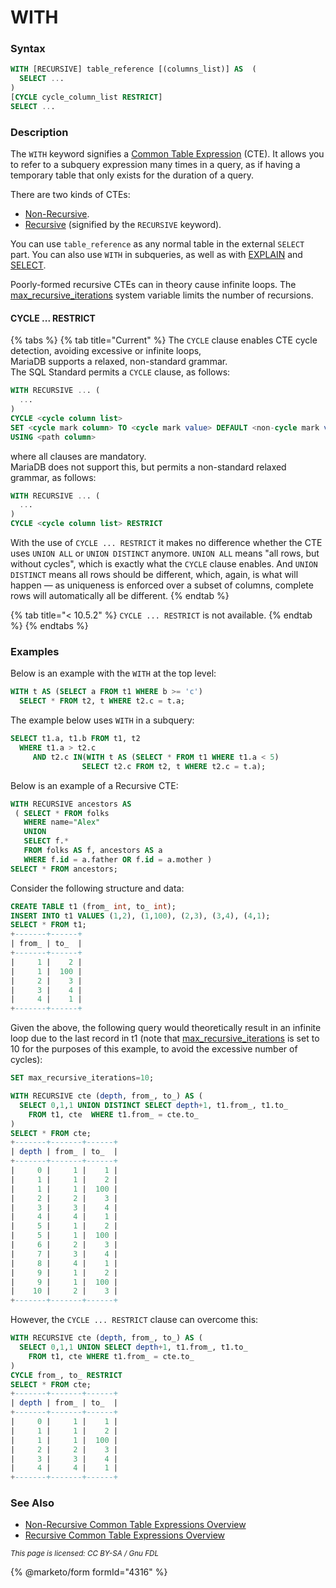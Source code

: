 # WITH

### Syntax

```sql
WITH [RECURSIVE] table_reference [(columns_list)] AS  (
  SELECT ...
)
[CYCLE cycle_column_list RESTRICT]
SELECT ...
```

### Description

The `WITH` keyword signifies a [Common Table Expression](./) (CTE). It allows you to refer to a subquery expression many times in a query, as if having a temporary table that only exists for the duration of a query.

There are two kinds of CTEs:

* [Non-Recursive](non-recursive-common-table-expressions-overview.md).
* [Recursive](recursive-common-table-expressions-overview.md) (signified by the `RECURSIVE` keyword).

You can use `table_reference` as any normal table in the external `SELECT` part. You can also use `WITH` in subqueries, as well as with [EXPLAIN](../../../administrative-sql-statements/analyze-and-explain-statements/explain.md) and [SELECT](../select.md).

Poorly-formed recursive CTEs can in theory cause infinite loops. The [max\_recursive\_iterations](../../../../../ha-and-performance/optimization-and-tuning/system-variables/server-system-variables.md#max_recursive_iterations) system variable limits the number of recursions.

#### CYCLE ... RESTRICT

{% tabs %}
{% tab title="Current" %}
The `CYCLE` clause enables CTE cycle detection, avoiding excessive or infinite loops,\
MariaDB supports a relaxed, non-standard grammar.\
The SQL Standard permits a `CYCLE` clause, as follows:

```sql
WITH RECURSIVE ... (
  ...
)
CYCLE <cycle column list>
SET <cycle mark column> TO <cycle mark value> DEFAULT <non-cycle mark value>
USING <path column>
```

where all clauses are mandatory.\
MariaDB does not support this, but permits a non-standard relaxed grammar, as follows:

```sql
WITH RECURSIVE ... (
  ...
)
CYCLE <cycle column list> RESTRICT
```

With the use of `CYCLE ... RESTRICT` it makes no difference whether the CTE uses `UNION ALL` or `UNION DISTINCT` anymore. `UNION ALL` means "all rows, but without cycles", which is exactly what the `CYCLE` clause enables. And `UNION DISTINCT` means all rows should be different, which, again, is what will happen — as uniqueness is enforced over a subset of columns, complete rows will automatically all be different.
{% endtab %}

{% tab title="< 10.5.2" %}
`CYCLE ... RESTRICT` is not available.
{% endtab %}
{% endtabs %}

### Examples

Below is an example with the `WITH` at the top level:

```sql
WITH t AS (SELECT a FROM t1 WHERE b >= 'c') 
  SELECT * FROM t2, t WHERE t2.c = t.a;
```

The example below uses `WITH` in a subquery:

```sql
SELECT t1.a, t1.b FROM t1, t2
  WHERE t1.a > t2.c 
     AND t2.c IN(WITH t AS (SELECT * FROM t1 WHERE t1.a < 5)
                SELECT t2.c FROM t2, t WHERE t2.c = t.a);
```

Below is an example of a Recursive CTE:

```sql
WITH RECURSIVE ancestors AS 
 ( SELECT * FROM folks
   WHERE name="Alex"
   UNION
   SELECT f.*
   FROM folks AS f, ancestors AS a
   WHERE f.id = a.father OR f.id = a.mother )
SELECT * FROM ancestors;
```

Consider the following structure and data:

```sql
CREATE TABLE t1 (from_ int, to_ int);
INSERT INTO t1 VALUES (1,2), (1,100), (2,3), (3,4), (4,1);
SELECT * FROM t1;
+-------+------+
| from_ | to_  |
+-------+------+
|     1 |    2 |
|     1 |  100 |
|     2 |    3 |
|     3 |    4 |
|     4 |    1 |
+-------+------+
```

Given the above, the following query would theoretically result in an infinite loop due to the last record in t1 (note that [max\_recursive\_iterations](../../../../../ha-and-performance/optimization-and-tuning/system-variables/server-system-variables.md#max_recursive_iterations) is set to 10 for the purposes of this example, to avoid the excessive number of cycles):

```sql
SET max_recursive_iterations=10;

WITH RECURSIVE cte (depth, from_, to_) AS ( 
  SELECT 0,1,1 UNION DISTINCT SELECT depth+1, t1.from_, t1.to_ 
    FROM t1, cte  WHERE t1.from_ = cte.to_ 
) 
SELECT * FROM cte;
+-------+-------+------+
| depth | from_ | to_  |
+-------+-------+------+
|     0 |     1 |    1 |
|     1 |     1 |    2 |
|     1 |     1 |  100 |
|     2 |     2 |    3 |
|     3 |     3 |    4 |
|     4 |     4 |    1 |
|     5 |     1 |    2 |
|     5 |     1 |  100 |
|     6 |     2 |    3 |
|     7 |     3 |    4 |
|     8 |     4 |    1 |
|     9 |     1 |    2 |
|     9 |     1 |  100 |
|    10 |     2 |    3 |
+-------+-------+------+
```

However, the `CYCLE ... RESTRICT` clause can overcome this:

```sql
WITH RECURSIVE cte (depth, from_, to_) AS ( 
  SELECT 0,1,1 UNION SELECT depth+1, t1.from_, t1.to_ 
    FROM t1, cte WHERE t1.from_ = cte.to_ 
) 
CYCLE from_, to_ RESTRICT 
SELECT * FROM cte;
+-------+-------+------+
| depth | from_ | to_  |
+-------+-------+------+
|     0 |     1 |    1 |
|     1 |     1 |    2 |
|     1 |     1 |  100 |
|     2 |     2 |    3 |
|     3 |     3 |    4 |
|     4 |     4 |    1 |
+-------+-------+------+
```

### See Also

* [Non-Recursive Common Table Expressions Overview](non-recursive-common-table-expressions-overview.md)
* [Recursive Common Table Expressions Overview](recursive-common-table-expressions-overview.md)

<sub>_This page is licensed: CC BY-SA / Gnu FDL_</sub>

{% @marketo/form formId="4316" %}
